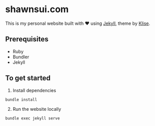 # shawnsui.com

This is my personal website built with ❤️ using [Jekyll](https://jekyllrb.com), theme by [Klise](https://github.com/piharpi/jekyll-klise).

## Prerequisites

- Ruby
- Bundler
- Jekyll

## To get started

1. Install dependencies

```
bundle install
```

2.  Run the website locally

```
bundle exec jekyll serve
```
